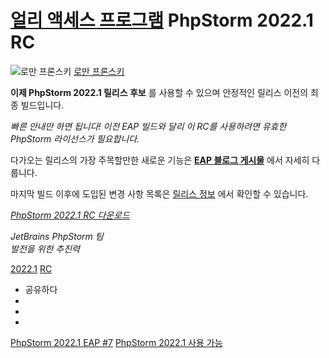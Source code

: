 [얼리 액세스 프로그램](/phpstorm/category/eap/) PhpStorm 2022.1 RC 
====================

![로만 프론스키](https://secure.gravatar.com/avatar/269798998e24876e4f3ea6f6d1effdc7?s=200&r=g) [로만 프론스키](https://blog.jetbrains.com/author/rpronskiy) 



 **이제 PhpStorm 2022.1 릴리스 후보** 를 사용할 수 있으며 안정적인 릴리스 이전의 최종 빌드입니다.

 *빠른 안내만 하면 됩니다! 이전 EAP 빌드와 달리 이 RC를 사용하려면 유효한 PhpStorm 라이선스가 필요합니다.*

 다가오는 릴리스의 가장 주목할만한 새로운 기능은 [**EAP 블로그 게시물**](https://blog.jetbrains.com/phpstorm/tag/2022-1/) 에서 자세히 다룹니다.

 마지막 빌드 이후에 도입된 변경 사항 목록은 [릴리스 정보](https://youtrack.jetbrains.com/articles/WI-A-18/PhpStorm-2022.1-RC-(221.5080.177-build)-Release-Notes) 에서 확인할 수 있습니다.

 [*PhpStorm 2022.1 RC 다운로드*](https://www.jetbrains.com/phpstorm/nextversion/)

 *JetBrains PhpStorm 팀*  
 *발전을 위한 추진력*

 [2022.1](/phpstorm/tag/2022-1/) [RC](/phpstorm/tag/rc/)

- 공유하다
- [](https://www.facebook.com/sharer.php?u=https%3A%2F%2Fblog.jetbrains.com%2Fphpstorm%2F2022%2F04%2Fphpstorm-2022-1-rc%2F)
- [](https://twitter.com/intent/tweet?source=https%3A%2F%2Fblog.jetbrains.com%2Fphpstorm%2F2022%2F04%2Fphpstorm-2022-1-rc%2F&text=https%3A%2F%2Fblog.jetbrains.com%2Fphpstorm%2F2022%2F04%2Fphpstorm-2022-1-rc%2F&via=phpstorm)
- [](http://www.linkedin.com/shareArticle?mini=true&url=https%3A%2F%2Fblog.jetbrains.com%2Fphpstorm%2F2022%2F04%2Fphpstorm-2022-1-rc%2F)



 [PhpStorm 2022.1 EAP #7](https://blog.jetbrains.com/phpstorm/2022/03/phpstorm-2022-1-eap-7/) [PhpStorm 2022.1 사용 가능](https://blog.jetbrains.com/phpstorm/2022/04/phpstorm-2022-1-release/)